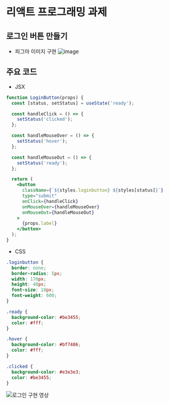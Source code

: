 # 리액트 프로그래밍 과제

## 로그인 버튼 만들기

- 피그마 이미지 구현
  ![image](https://github.com/dongapple/react-homwork/assets/74224516/ca6de308-b8a0-47ec-9286-a0d59b186869)

## 주요 코드

- JSX

```jsx
function LoginButton(props) {
  const [status, setStatus] = useState('ready');

  const handleClick = () => {
    setStatus('clicked');
  };

  const handleMouseOver = () => {
    setStatus('hover');
  };

  const handleMouseOut = () => {
    setStatus('ready');
  };

  return (
    <button
      className={`${styles.loginbutton} ${styles[status]}`}
      type="submit"
      onClick={handleClick}
      onMouseOver={handleMouseOver}
      onMouseOut={handleMouseOut}
    >
      {props.label}
    </button>
  );
}
```

- CSS

```css
.loginbutton {
  border: none;
  border-radius: 5px;
  width: 170px;
  height: 40px;
  font-size: 18px;
  font-weight: 600;
}

.ready {
  background-color: #be3455;
  color: #fff;
}

.hover {
  background-color: #bf7486;
  color: #fff;
}

.clicked {
  background-color: #e3e3e3;
  color: #be3455;
}
```

![로그인 구현 영상](https://github.com/dongapple/react-homwork/assets/74224516/c318dd37-3b8e-43b9-b0d3-67bbdb02abe0)
